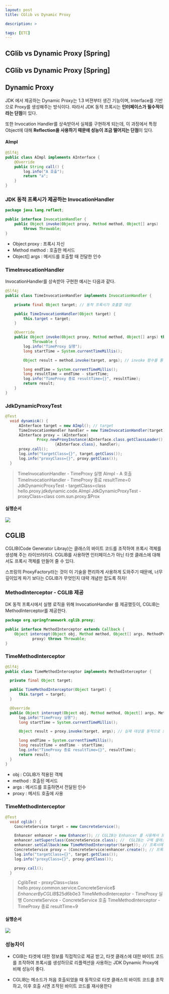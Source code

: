 ```yaml
---
layout: post
title: CGlib vs Dynamic Proxy

description: >

tags: [ETC]
---
```


## CGlib vs Dynamic Proxy [Spring]

## CGlib vs Dynamic Proxy [Spring]

## Dynamic Proxy

JDK 에서 제공하는 Dynamic Proxy는 1.3 버젼부터 생긴 기능이며, Interface를 기반으로 Proxy를 생성해주는 방식이다. 따라서 JDK 동적 프록시는 **인터페이스가 필수적이라는 단점**이 있다.

또한 Invocation Handler를 상속받아서 실체를 구현하게 되는데, 이 과정에서 특정 Object에 대해 **Reflection을 사용하기 때문에 성능이 조금 떨어지는 단점**이 있다.

#### AImpl

```java
@Slf4j
public class AImpl implements AInterface {
    @Override
    public String call() {
        log.info("A 호출");
        return "a";
    }
}
```

### JDK 동적 프록시가 제공하는 InvocationHandler

```java
package java.lang.reflect;

public interface InvocationHandler {
    public Object invoke(Object proxy, Method method, Object[] args)
        throws Throwable;
}
```

- Object proxy : 프록시 자신
- Method method : 호출한 메서드
- Object[] args : 메서드를 호출할 때 전달한 인수

### TimeInvocationHandler

InvocationHandler를 상속받아 구현한 예시는 다음과 같다.

```java
@Slf4j
public class TimeInvocationHandler implements InvocationHandler {

    private final Object target; // 동적 프록시가 호출할 대상

    public TimeInvocationHandler(Object target) {
        this.target = target;
    }

    @Override
    public Object invoke(Object proxy, Method method, Object[] args) throws
            Throwable {
        log.info("TimeProxy 실행");
        long startTime = System.currentTimeMillis();

        Object result = method.invoke(target, args); // invoke 함수를 통해 동적으로 proxy 적용 가능

        long endTime = System.currentTimeMillis();
        long resultTime = endTime - startTime;
        log.info("TimeProxy 종료 resultTime={}", resultTime);
        return result;
    }
}
```

### JdkDynamicProxyTest

```java
@Test
  void dynamicA() {
      AInterface target = new AImpl(); // target
      TimeInvocationHandler handler = new TimeInvocationHandler(target); // InvocationHandler
      AInterface proxy = (AInterface)
              Proxy.newProxyInstance(AInterface.class.getClassLoader(), new Class[]
                      {AInterface.class}, handler);
      proxy.call();
      log.info("targetClass={}", target.getClass());
      log.info("proxyClass={}", proxy.getClass());
  }
```

> TimeInvocationHandler - TimeProxy 실행
> AImpl - A 호출
> TimeInvocationHandler - TimeProxy 종료 resultTime=0
> JdkDynamicProxyTest - targetClass=class hello.proxy.jdkdynamic.code.AImpl
> JdkDynamicProxyTest - proxyClass=class com.sun.proxy.$Prox

#### 실행순서

![](https://taeho0304.github.io/assets/img/Etc/cglib/d-p.png)

## CGLIB

CGLIB(Code Generator Libray)는 클래스의 바이트 코드를 조작하여 프록시 객체를 생성해 주는 라이브러리다. CGLIB를 사용하면 인터페이스가 아닌 타겟 클래스에 대해서도 프록시 객체를 만들어 줄 수 있다.

스프링의 ProxyFactory라는 것이 이 기술을 편리하게 사용하게 도와주기 때문에, 너무 깊이있게 파기 보다는 CGLIB가 무엇인지 대략 개념만 잡도록 하자!

### MethodInterceptor - CGLIB 제공

DK 동적 프록시에서 실행 로직을 위해 InvocationHandler 를 제공했듯이, CGLIB는
MethodInterceptor를 제공한다.

```java
package org.springframework.cglib.proxy;

public interface MethodInterceptor extends Callback {
    Object intercept(Object obj, Method method, Object[] args, MethodProxy
            proxy) throws Throwable;
}
```

### TimeMethodInterceptor

```java
@Slf4j
public class TimeMethodInterceptor implements MethodInterceptor {

  private final Object target;

  public TimeMethodInterceptor(Object target) {
      this.target = target;
  }

  @Override
  public Object intercept(Object obj, Method method, Object[] args, MethodProxy proxy) throws Throwable {
      log.info("TimeProxy 실행");
      long startTime = System.currentTimeMillis();

      Object result = proxy.invoke(target, args); // 실제 대상을 동적으로 호출

      long endTime = System.currentTimeMillis();
      long resultTime = endTime - startTime;
      log.info("TimeProxy 종료 resultTime={}", resultTime);
      return result;
  }
}
```

- obj : CGLIB가 적용된 객체
- method : 호출된 메서드
- args : 메서드를 호출하면서 전달된 인수
- proxy : 메서드 호출에 사용

### TimeMethodInterceptor

```java
@Test
  void cglib() {
    ConcreteService target = new ConcreteService();

    Enhancer enhancer = new Enhancer(); // CGLIB는 Enhancer 를 사용해서 프록시를 생성
    enhancer.setSuperclass(ConcreteService.class); //  CGLIB는 구체 클래스를 상속 받아서 프록시를 생성할 수 있다. 어떤 구체 클래스를 상속 받을지 지정
    enhancer.setCallback(new TimeMethodInterceptor(target)); // 프록시에 적용할 실행 로직을 할당
    ConcreteService proxy = (ConcreteService)enhancer.create(); // 프록시를 생성한다. 앞서 설정한 enhancer.setSuperclass(ConcreteService.class) 에서 지정한 클래스를 상속 받아서 프록시가 만들어진다
    log.info("targetClass={}", target.getClass());
    log.info("proxyClass={}", proxy.getClass());

    proxy.call();
  }
```

> CglibTest - proxyClass=class hello.proxy.common.service.ConcreteService$
> $EnhancerByCGLIB$$25d6b0e3
> TimeMethodInterceptor - TimeProxy 실행
> ConcreteService - ConcreteService 호출
> TimeMethodInterceptor - TimeProxy 종료 resultTime=9

#### 실행순서

![](https://taeho0304.github.io/assets/img/Etc/cglib/cglib.png)

### 성능차이

- CGIB는 타겟에 대한 정보를 직접적으로 제공 받고, 타겟 클래스에 대한 바이트 코드를 조작하여 프록시를 생성하므로 리플렉션을 사용하는 JDK Dynamic Proxy에 비해 성능이 좋다.

- CGLIB는 메소드가 처음 호출되었을 때 동적으로 타겟 클래스의 바이트 코드를 조작하고, 이후 호출 시엔 조작된 바이트 코드를 재사용한다
